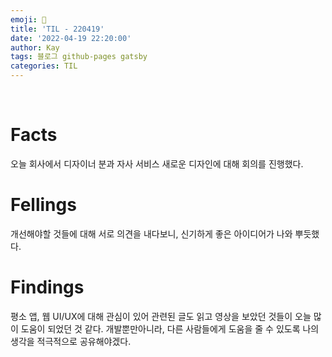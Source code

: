 ```yaml
---
emoji: 🤔
title: 'TIL - 220419'
date: '2022-04-19 22:20:00'
author: Kay
tags: 블로그 github-pages gatsby
categories: TIL
---
```


<br>

# Facts
오늘 회사에서 디자이너 분과 자사 서비스 새로운 디자인에 대해 회의를 진행했다.


# Fellings
개선해야할 것들에 대해 서로 의견을 내다보니, 신기하게 좋은 아이디어가 나와 뿌듯했다.

# Findings
평소 앱, 웹 UI/UX에 대해 관심이 있어 관련된 글도 읽고 영상을 보았던 것들이 오늘 많이 도움이 되었던 것 같다.
개발뿐만아니라, 다른 사람들에게 도움을 줄 수 있도록 나의 생각을 적극적으로 공유해야겠다.

<br>
